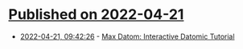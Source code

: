 # [Published on 2022-04-21](index.md)

* [2022-04-21, 09:42:26](https://news.ycombinator.com/item?id=31107499) - [Max Datom: Interactive Datomic Tutorial](https://max-datom.com/)
